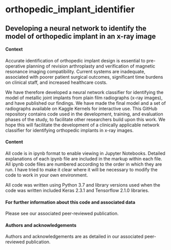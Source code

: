 # orthopedic_implant_identifier
## Developing a neural network to identify the model of orthopedic implant in an x-ray image

#### Context

Accurate identification of orthopedic implant design is essential to pre-operative planning of revision arthroplasty and verification of magnetic resonance imaging compatibility. Current systems are inadequate, associated with poorer patient surgical outcomes, significant time burdens on clinical staff, and increased healthcare costs.

We have therefore developed a neural network classifier for identifying the model of metallic joint implants from plain film radiographs (x-ray images), and have published our findings. We have made the final model and a set of radiographs available on Kaggle Kernels for interactive use.  This GitHub repository contains code used in the development, training, and evaluation phases of the study, to facilitate other researchers build upon this work.  We hope this will facilitate the development of a clinically applicable network classifier for identifying orthopedic implants in x-ray images.

#### Content

All code is in ipynb format to enable viewing in Jupyter Notebooks.  Detailed explanations of each ipynb file are included in the markup within each file.  All ipynb code files are numbered according to the order in which they are run.  I have tried to make it clear where it will be necessary to modify the code to work in your own environment.

All code was written using Python 3.7 and library versions used when the code was written included Keras 2.3.1 and Tensorflow 2.1.0 libraries.

#### For further information about this code and associated data

Please see our associated peer-reviewed publication.

#### Authors and acknowledgements

Authors and acknowledgements are as detailed in our associated peer-reviewed publication.

